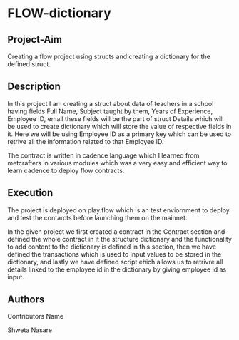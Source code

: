 # FLOW-dictionary

## Project-Aim
Creating a flow project using structs and creating a dictionary for the defined struct.

## Description
In this project I am creating a struct about data of teachers in a school having fields Full Name, Subject taught by them, Years of Experience, Employee ID, email these fields will be the part of struct Details which will be used to create dictionary which will store the value of respective fields in it. Here we will be using Employee ID as a primary key which can be used to retrive all the information related to that Employee ID.

The contract is written in cadence language which I learned from metcrafters in various modules which was a very easy and efficient way to learn cadence to deploy flow contracts.

## Execution
The project is deployed on play.flow which is an test enviornment to deploy and test the contarcts before launching them on the mainnet.

In the given project we first created a contract in the Contract section and defined the whole contract in it the structure dictionary and the functionality to add content to the dictionary is defined in this section, then we have defined the transactions which is used to input values to be stored in the dictionary, and lastly we have defined script ehich allows us to retrivre all details linked to the employee id in the dictionary by giving employee id as input.

## Authors
Contributors Name

Shweta Nasare
